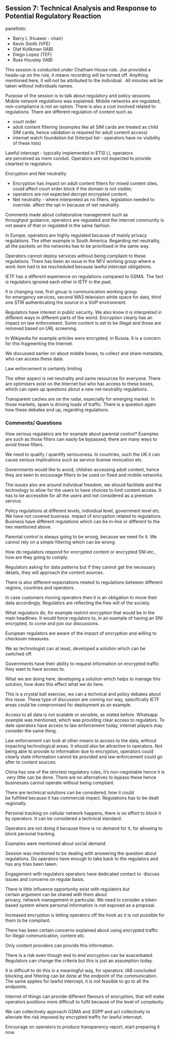 ## Session 7: Technical Analysis and Response to Potential Regulatory Reaction

panellists:
* Barry L (Huawei - chair)
* Kevin Smith (VFE)
* Olaf Kollkman (IAB)
* Diego Lopez (TEF)
* Russ Housley (IAB)

This session is conducted under Chatham House rule. Joe provided a heads-up on the rule, it means recording will be turned off. Anything mentioned here, it will not be attributed to the individual. 
All minutes will be taken without individuals names.

Purpose of the session is to talk about regulatory and policy sessions. 
Mobile network regulations was explained. Mobile networks are regulated, non-compliance is not an option. There is also a cost involved related to regulations.
There are different regulation of content such as
* court order
* adult content filtering (examples like all SIM cards are treated as child SIM cards, hence validation is required for adult content access)
* internet watch foundation list (Interpol list - operators have no visibility of these lists)

Lawful intercept - typically implemented in ETSI LI, operators are perceived as mere conduit. Operators are not expected to provide cleartext to regulators.

Encryption and Net neutrality
* Encryption has impact on adult content filters for mixed content sites, could affect court order block if the domain is not visible;     
* operators are not expected decrypt encrypted content.
* Net neutrality - where interpreted as no filters, legislation needed to override. affect the opt in because of net neutrality

Comments made about collaborative management such as throughput guidance, operators are regulated and the internet community is not aware of that or regulated in the same fashion.

In Europe, operators are highly regulated because of mainly privacy regulations. The other example is South America. Regarding net neutrality, all the packets on the networks has to be prioritised in the same way.

Operators cannot deploy services without being complaint to these regulations. There has been an issue in the NFV working group where a work item had to be rescheduled because lawful intercept obligations. 

IETF has a different experience on regulations compared to GSMA. The fact is regulators ignored each other in IETF in the past.

It is changing now, first group is communication working group for emergency services, second WAS television white space for data, third one STIR authenticating the source in a VoIP environment. 

Regulators have interest in public security. We also know it is interpreted in different ways in different parts of the world. Encryption clearly has an impact on law enforcement. Some content is set to be illegal and those are removed based on URL screening.

In Wikipedia for example articles were encrypted, in Russia. It is a concern for this fragmenting the Internet.

We discussed earlier on about middle boxes, to collect and share metadata, who can access these data.

Law enforcement is certainly limiting 

The other aspect is net neutrality and same resources for everyone. There are optimisers exist on the Internet but who has access to these boxes, which can open up questions about a new net neutrality regulations.

Transparent caches are on the radar, especially for emerging market. In those markets, spam is driving loads of traffic. There is a question again how these debates end up, regarding regulations.

### Comments/ Questions
How serious regulators are for example about parental control? Examples are such as those filters can easily be bypassed, there are many ways to avoid these filters.

We need to qualify / quantify seriousness. In countries, such the UK it can cause serious implications such as service license revocation etc.

Governments would like to avoid, children accessing adult content, hence they are keen to encourage filters to be used on fixed and mobile networks.

The issues also are around individual freedom, we should facilitate and the technology to allow for the users to have choices to limit content access. It has to be accessible for all the users and not considered as a premium service.

Policy regulations at different levels, individual level, government level etc. We have not covered business  impact of encryption related to regulations. Business have different regulations which can be in-line or different to the two mentioned above.

Parental control is always going to be wrong, because we need fix it. We cannot rely on a simple filtering which can be wrong.

How do regulators respond for encrypted content or encrypted SNI etc., how are they going to comply.

Regulators asking for data patterns but if they cannot get the necessary details, they will approach the content sources.

There is also different expectations related to regulations between different regions, countries and operators. 

In case customers moving operators then it is an obligation to move their data accordingly. Regulators are reflecting the free will of the society. 

What regulators do, for example restrict encryption that would be in the main headlines. It would force regulators to, in an example of having an SNI encrypted, to come and join our discussions.

European regulators are aware of the impact of encryption and willing to checksum measures.

We as technologist can at least, developed a solution which can be switched off.

Governments have their ability to request information on encrypted traffic they want to have access to.

What we are doing here, developing a solution which helps to manage this solution, how does this effect what we do here.

This is a crystal ball exercise, we can a technical and policy debates about this issue. These type of discussion are coming our way, specifically IETF areas could be compromised for deployment as an example.

Access to all data is not scalable or sensible, as stated before. Whatsapp example was mentioned, which was providing clear access to regulators. To date operators have access to law enforcement today, internet players may consider the same thing.

Law enforcement can look at other means to access to the data, without impacting technological areas. It should also be attractive to operators. Not being able to provide to information due to encryption, operators could clearly state information cannot be provided and law enforcement could go after to content sources.

China has one of the strictest regulatory rules, it’s non-negotiable hence it is  very little can be done. There are no alternatives to bypass these hence businesses cannot operate without being compliant.

There are technical solutions can be considered, how it could be fulfilled because it has commercial impact. Regulations has to be dealt regionally. 

Personal tracking on cellular network happens, there is no effort to block it by operators. It can be considered a technical standard.

Operators are not doing it because there is no demand for it, for allowing to block personal tracking.

Examples were mentioned about social demand.

Session was mentioned to be dealing with answering the question about regulations. Do operators have enough to take back to the regulators and has any tries been taken.

Engagement with regulators operators have dedicated contact to  discuss issues and concerns on regular basis. 

There is little influence opportunity exist with regulators but certain argument can be shared with them about privacy, network management in particular. We need to consider a token based system where personal information is not exposed as a proposal.

Increased encryption is letting operators off the hook as it is not possible for them to be compliant.

There has been certain concerns explained about using encrypted traffic for illegal communication, content etc.

Only content providers can provide this information. 

There is a risk even though end to end encryption can be exacerbated. Regulators can change the criteria but this is just an assumption today.

It is difficult to do this in a meaningful way, for operators. IAB concluded blocking and filtering can be done at the endpoint of the communication. The same applies for lawful intercept, it is not feasible to go to all the endpoints.

Internet of things can provide different flavours of encryption, that will make operators positions more difficult to fulfil because of the level of complexity.

We can collectively approach GSMA and 3GPP and act collectively to alleviate the risk imposed by encrypted traffic for lawful intercept.

Encourage on operators to produce transparency report, start preparing it now.
